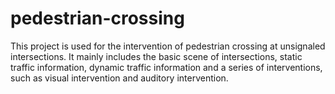 # pedestrian-crossing

This project is used for the intervention of pedestrian crossing at unsignaled intersections. It mainly includes the basic scene of intersections, static traffic information, dynamic traffic information and a series of interventions, such as visual intervention and auditory intervention.
